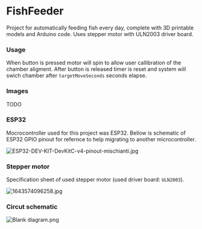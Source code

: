 # FishFeeder

 Project for automatically feeding fish every day, complete with 3D printable models and Arduino code. Uses stepper motor with ULN2003 driver board.

### Usage

When button is pressed motor will spin to allow user callibration of the chamber aligment. After button is released timer is reset and system will swich chamber after `targetMoveSeconds` seconds elapse.

### Images

TODO

### ESP32

Mocrocontroller used for this project was ESP32.  Bellow is schematic of ESP32 GPIO pinout for refernce to help migrating to another microcontroller.

![ESP32-DEV-KIT-DevKitC-v4-pinout-mischianti.jpg](https://github.com/nejek16/FishFeeder/blob/main/assets/879ab1db12d31e3a6cbf6293cee2b15b620d610b.jpg)

### Stepper motor

Specification sheet of  used stepper motor (used driver board: `ULN2003`).

![1643574096258.jpg](https://github.com/nejek16/FishFeeder/blob/main/assets/d1d86311cd487f3f1eec8121ff93bd3710fb8a00.jpg)

### Circut schematic

![Blank diagram.png](https://github.com/nejek16/FishFeeder/blob/main/assets/4307f492a36da37c1e5134392b7bb6d90c18548f.png)

